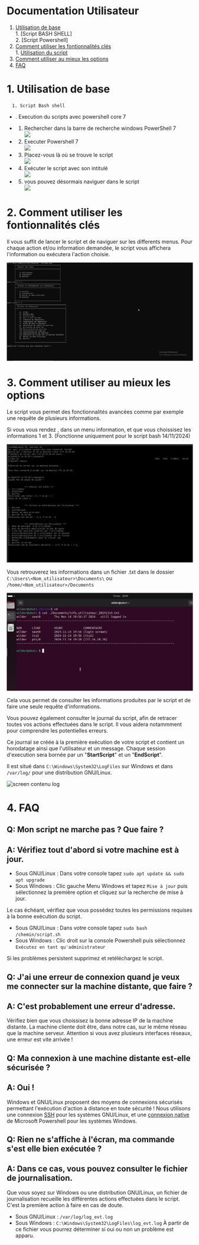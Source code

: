 # Documentation Utilisateur

1. [Utilisation de base](#1-utilisation-de-base) \
            1. [Script BASH SHELL] \
            2. [Script Powershell] 
2. [Comment utiliser les fontionnalités clés](#2-comment-utiliser-les-fontionnalités-clés) \
            1. [Utilisation du script](#1-utilisation-du-script)
3. [Comment utiliser au mieux les options](#3-comment-utiliser-au-mieux-les-options)
4. [FAQ](#4-faq)
            

# 1. Utilisation de base
      1. Script Bash shell

 * . Execution du scripts avec powershell core 7 

* 1. Rechercher dans la barre de recherche windows PowerShell 7 \
![](./assets/Capture%20d'%C3%A9cran%202024-11-14%20203934.png)
* 2. Executer Powershell 7 \
![](./assets/Capture%20d'%C3%A9cran%202024-11-14%20204009.png)
* 3. Placez-vous là où se trouve le script \
![](./assets/Capture%20d'%C3%A9cran%202024-11-14%20204047.png)
* 4. Exécuter le script avec son intitulé \
![](./assets/Capture%20d'%C3%A9cran%202024-11-14%20204334.png)
* 5. vous pouvez désormais naviguer dans le script \
![](./assets/Capture%20d'%C3%A9cran%202024-11-14%20204059.png)

  
  
# 2. Comment utiliser les fontionnalités clés

 Il vous suffit de lancer le script et de naviguer sur les differents menus. Pour chaque action et/ou information demandée, le script vous affichera l'information ou exécutera l'action choisie.
 
 ![menuPS](./assets/ActionOrdinateurPS.png)



# 3. Comment utiliser au mieux les options

Le script vous permet des fonctionnalités avancées comme par exemple une requête de plusieurs informations.

Si vous vous rendez , dans un menu information, et que vous choissisez les informations 1 et 3. (Fonctionne uniquement pour le script bash 14/11/2024)

![screen menu info utilisateur](./assets/menuInfoUtilisBash.png) 

Vous retrouverez les informations dans un fichier .txt dans le dossier `C:\Users\<Nom_utilisateur>\Documents\` ou `/home/<Nom_utilisateur>/Documents`

![screen fichier texte](./assets/log.png) 

Cela vous permet de consulter les informations produites par le script et de faire une seule requête d'informations.


Vous pouvez également consulter le journal du script, afin de retracer toutes vos actions effectuées dans le script. Il vous aidera notammment pour comprendre les potentielles erreurs. 

Ce journal se créée à la première exécution de votre script et contient un horodatage ainsi que l'utilisateur et un message. Chaque session d'execution sera bornée par un "********StartScript********" et un "********EndScript********".

Il est situé dans `C:\Windows\System32\LogFiles` sur Windows et dans `/var/log/` pour une distribution GNU/Linux. 

![screen contenu log](./assets/Capture%20d'%C3%A9cran%202024-11-14%20212512.png)



# 4. FAQ
## Q: Mon script ne marche pas ? Que faire ?
## A: Vérifiez tout d'abord si votre machine est à jour. 
- Sous GNU/Linux :
Dans votre console tapez `sudo apt update && sudo apt upgrade `
- Sous Windows :
Clic gauche Menu Windows et tapez ` Mise à jour ` puis sélectionnez la première option et cliquez sur la recherche de mise à jour. 

Le cas échéant, vérifiez que vous possédez toutes les permissions requises à la bonne exécution du script. 

- Sous GNU/Linux :
Dans votre console tapez `sudo bash /chemin/script.sh `
- Sous Windows :
Clic droit sur la console Powershell puis sélectionnez ` Exécutez en tant qu'administrateur`

Si les problèmes persistent supprimez et retéléchargez le script.

## Q: J'ai une erreur de connexion quand je veux me connecter sur la machine distante, que faire ? 
## A: C'est probablement une erreur d'adresse.
Vérifiez bien que vous choissisez la bonne adresse IP de la machine distante. La machine cliente doit être, dans notre cas, sur le même réseau que la machine serveur. Attention si vous avez plusieurs interfaces réseaux, une erreur est vite arrivée !

## Q: Ma connexion à une machine distante est-elle sécurisée ? 
## A: Oui !
Windows et GNU/Linux proposent des moyens de connexions sécurisés permettant l'exécution d'action à distance en toute sécurité ! Nous utilisons une connexion [SSH](https://fr.wikipedia.org/wiki/Secure_Shell) pour les systèmes GNU/Linux, et une [connexion native](https://learn.microsoft.com/en-us/powershell/module/microsoft.powershell.core/invoke-command?view=powershell-7.4) de Microsoft Powershell pour les systèmes Windows. 


## Q: Rien ne s'affiche à l'écran, ma commande s'est elle bien exécutée ? 
## A: Dans ce cas, vous pouvez consulter le fichier de journalisation.
Que vous soyez sur Windows ou une distribution GNU/Linux, un fichier de journalisation recueille les différentes actions effectuées dans le script. C'est la première action à faire en cas de doute. 
- Sous GNU/Linux :
`/var/log/log_evt.log`
- Sous Windows :
`C:\Windows\System32\LogFiles\log_evt.log`
À partir de ce fichier vous pourrez déterminer si oui ou non un problème est apparu.

